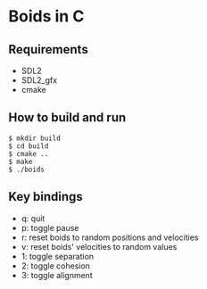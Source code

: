 # Boids in C

## Requirements

- SDL2
- SDL2_gfx
- cmake

## How to build and run

```
$ mkdir build
$ cd build
$ cmake ..
$ make
$ ./boids
```

## Key bindings

- q: quit
- p: toggle pause
- r: reset boids to random positions and velocities
- v: reset boids' velocities to random values
- 1: toggle separation
- 2: toggle cohesion
- 3: toggle alignment
